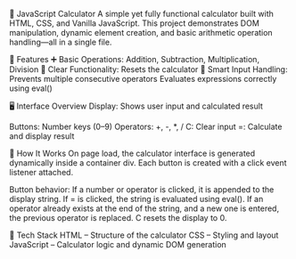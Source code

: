 🧮 JavaScript Calculator
A simple yet fully functional calculator built with HTML, CSS, and Vanilla JavaScript. This project demonstrates DOM manipulation, dynamic element creation, and basic arithmetic operation handling—all in a single file.

🚀 Features
➕ Basic Operations: Addition, Subtraction, Multiplication, Division
🧹 Clear Functionality: Resets the calculator
🧠 Smart Input Handling:
Prevents multiple consecutive operators
Evaluates expressions correctly using eval()

🖥️ Interface Overview
Display:
Shows user input and calculated result

Buttons:
Number keys (0–9)
Operators: +, -, *, /
C: Clear input
=: Calculate and display result

📂 How It Works
On page load, the calculator interface is generated dynamically inside a container div.
Each button is created with a click event listener attached.

Button behavior:
If a number or operator is clicked, it is appended to the display string.
If = is clicked, the string is evaluated using eval().
If an operator already exists at the end of the string, and a new one is entered, the previous operator is replaced.
C resets the display to 0.

🧰 Tech Stack
HTML – Structure of the calculator
CSS – Styling and layout
JavaScript – Calculator logic and dynamic DOM generation
